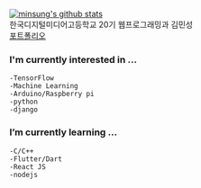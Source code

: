 [![minsung's github stats](https://github-readme-stats.vercel.app/api?username=minsung521)](https://github.com/minsung521)
<br/>한국디지털미디어고등학교 20기 웹프로그래밍과 김민성
<br/>[포트폴리오](http://mingsung.me/)

### I'm currently interested in ...

    -TensorFlow
    -Machine Learning
    -Arduino/Raspberry pi
    -python
    -django

### I’m currently learning ...

    -C/C++
    -Flutter/Dart
    -React JS
    -nodejs

<!--
**minsung-dev/minsung-dev** is a ✨ _special_ ✨ repository because its `README.md` (this file) appears on your GitHub profile.

Here are some ideas to get you started:

- 🔭 I’m currently working on ...
- 🌱 I’m currently learning ...
- 👯 I’m looking to collaborate on ...
- 🤔 I’m looking for help with ...
- 💬 Ask me about ...
- 📫 How to reach me: ...
- 😄 Pronouns: ...
- ⚡ Fun fact: ...
-->
